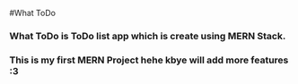 #What ToDo

### What ToDo is ToDo list app which is create using MERN Stack.

### This is my first MERN Project hehe kbye will add more features :3
